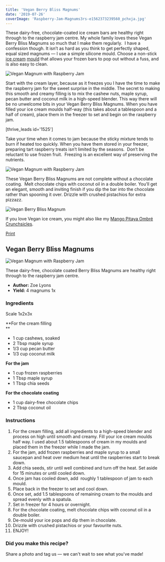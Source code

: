 ```yaml
---
title: 'Vegan Berry Bliss Magnums'
date: '2019-07-26'
coverImage: 'Raspberry-Jam-Magnums3rs-e1562373239560_pchxja.jpg'
---
```


These dairy-free, chocolate-coated ice cream bars are healthy right through to the raspberry jam centre. My whole family loves these Vegan Berry Bliss Magnums so much that I make them regularly.  I have a confession though. It isn’t as hard as you think to get perfectly shaped, equal sized magnums — I use a simple silicone mould. Choose a non-stick [ice cream](https://www.amazon.com/gp/product/B005WQ4P2Q/ref=ppx_yo_dt_b_asin_title_o04_s01?ie=UTF8&psc=1) [mould](https://www.amazon.com/gp/product/B005WQ4P2Q/ref=ppx_yo_dt_b_asin_title_o04_s01?ie=UTF8&psc=1) that allows your frozen bars to pop out without a fuss, and is also easy to clean.

![Vegan Magnum with Raspberry Jam](images/Raspberry-Jam-Magnums1rs_xqbqct.jpg)

Start with the cream layer, because as it freezes you I have the time to make the raspberry jam for the sweet surprise in the middle. The secret to making this smooth and creamy filling is to mix the cashew nuts, maple syrup, pecan butter and coconut milk in a high-speed blender. This way there will be no unwelcome bits in your Vegan Berry Bliss Magnums. When you have filled your ice cream moulds half-way (this takes about a tablespoon and a half of cream), place them in the freezer to set and begin on the raspberry jam.

\[thrive_leads id='1525'\]

Take your time when it comes to jam because the sticky mixture tends to burn if heated too quickly. When you have them stored in your freezer, preparing tart raspberry treats isn’t limited by the seasons.  Don’t be reluctant to use frozen fruit.  Freezing is an excellent way of preserving the nutrients.

![Vegan Magnum with Raspberry Jam](images/Raspberry-Jam-Magnums4rs_k1nbey.jpg)

These Vegan Berry Bliss Magnums are not complete without a chocolate coating.  Melt chocolate chips with coconut oil in a double boiler. You’ll get an elegant, smooth and inviting finish if you dip the bar into the chocolate rather than spooning it over. Drizzle with crushed pistachios for extra pizzazz.

![Vegan Berry Bliss Magnum](images/Vegan-Magnum-PIN.jpg)

If you love Vegan ice cream, you might also like my [Mango Pitaya Ombré Crunchsicles](https://www.wildblend.co/ombre-crunchsicles/).

[Print](http://localhost:10003/vegan-berry-bliss-magnums/print/3243/)

## Vegan Berry Bliss Magnums

![Vegan Magnum with Raspberry Jam](images/Raspberry-Jam-Magnums1rs_xqbqct-150x150.jpg)

These dairy-free, chocolate coated Berry Bliss Magnums are healthy right through to the raspberry jam centre.

- **Author:** Zoe Lyons
- **Yield:** 4 magnums 1x

### Ingredients

Scale 1x2x3x

**For the cream filling  
**

- 1 cup cashews, soaked
- 2 Tbsp maple syrup
- 1/3 cup pecan butter
- 1/3 cup coconut milk

**For the jam**

- 1 cup frozen raspberries
- 1 Tbsp maple syrup
- 1 Tbsp chia seeds

**For the chocolate coating**

- 1 cup dairy-free chocolate chips
- 2 Tbsp coconut oil

### Instructions

1. For the cream filling, add all ingredients to a high-speed blender and process on high until smooth and creamy. Fill your ice cream moulds half way. I used about 1.5 tablespoons of cream in my moulds and placed them in the freezer while I made the jam.
2. For the jam, add frozen raspberries and maple syrup to a small saucepan and heat over medium heat until the raspberries start to break down.
3. Add chia seeds, stir until well combined and turn off the heat. Set aside for 15 minutes or until cooled down.
4. Once jam has cooled down, add  roughly 1 tablespoon of jam to each mould.
5. Place back in the freezer to set and cool down.
6. Once set, add 1.5 tablespoons of remaining cream to the moulds and spread evenly with a spatula.
7. Set in freezer for 4 hours or overnight.
8. For the chocolate coating, melt chocolate chips with coconut oil in a double boiler.
9. De-mould your ice pops and dip them in chocolate.
10. Drizzle with crushed pistachios or your favourite nuts.
11. ENJOY!

### Did you make this recipe?

Share a photo and tag us — we can't wait to see what you've made!

<script type="text/javascript">(function(){ var buttonClass = 'tasty-recipes-scale-button', buttonActiveClass = 'tasty-recipes-scale-button-active', buttons = document.querySelectorAll('.tasty-recipes-scale-button'); if ( ! buttons ) { return; } /* frac.js (C) 2012-present SheetJS -- http://sheetjs.com */ /* bothEquals() avoids use of &&, which gets prettified by WordPress. */ var bothEquals = function( d1, d2, D ) { var ret = 0; if (d1<=D) { ret++; } if (d2<=D) { ret++; } return ret === 2; }; var frac=function frac(x,D,mixed){var n1=Math.floor(x),d1=1;var n2=n1+1,d2=1;if(x!==n1)while(bothEquals(d1,d2,D)){var m=(n1+n2)/(d1+d2);if(x===m){if(d1+d2<=D){d1+=d2;n1+=n2;d2=D+1}else if(d1>d2)d2=D+1;else d1=D+1;break}else if(x<m){n2=n1+n2;d2=d1+d2}else{n1=n1+n2;d1=d1+d2}}if(d1>D){d1=d2;n1=n2}if(!mixed)return[0,n1,d1];var q=Math.floor(n1/d1);return[q,n1-q*d1,d1]};frac.cont=function cont(x,D,mixed){var sgn=x<0?-1:1;var B=x*sgn;var P_2=0,P_1=1,P=0;var Q_2=1,Q_1=0,Q=0;var A=Math.floor(B);while(Q_1<D){A=Math.floor(B);P=A*P_1+P_2;Q=A*Q_1+Q_2;if(B-A<5e-8)break;B=1/(B-A);P_2=P_1;P_1=P;Q_2=Q_1;Q_1=Q}if(Q>D){if(Q_1>D){Q=Q_2;P=P_2}else{Q=Q_1;P=P_1}}if(!mixed)return[0,sgn*P,Q];var q=Math.floor(sgn*P/Q);return[q,sgn*P-q*Q,Q]}; buttons.forEach(function(button){ button.addEventListener('click', function(event){ event.preventDefault(); var recipe = event.target.closest('.tasty-recipes'); if ( ! recipe ) { return; } var otherButtons = recipe.querySelectorAll('.' + buttonClass); otherButtons.forEach(function(bt){ bt.classList.remove(buttonActiveClass); }); button.classList.add(buttonActiveClass); <div></div> /* Scales all scalable amounts. */ var scalables = recipe.querySelectorAll('span[data-amount]'); var buttonAmount = parseFloat( button.dataset.amount ); scalables.forEach(function(scalable){ var amount = parseFloat( scalable.dataset.amount ) * buttonAmount; if ( parseFloat( amount ) !== parseInt( amount ) ) { var amountArray = frac.cont( amount, 9, true ); var newAmount = ''; if ( amountArray[1] !== 0 ) { newAmount = amountArray[1] + '/' + amountArray[2]; } if ( newAmount ) { newAmount = ' ' + newAmount; } if ( amountArray[0] ) { newAmount = amountArray[0] + newAmount; } amount = newAmount; } if ( typeof scalable.dataset.unit !== 'undefined' ) { amount += ' ' + scalable.dataset.unit; } scalable.innerText = amount; }); /* Appends " (x2)" indicator. */ var nonNumerics = recipe.querySelectorAll('[data-has-non-numeric-amount]'); nonNumerics.forEach(function(nonNumeric){ var indicator = nonNumeric.querySelector('span[data-non-numeric-label]'); if ( indicator ) { nonNumeric.removeChild(indicator); } if ( 1 !== buttonAmount ) { var indicator = document.createElement('span'); indicator.setAttribute('data-non-numeric-label', true); var text = document.createTextNode(' (x' + buttonAmount + ')'); indicator.appendChild(text); nonNumeric.appendChild(indicator); } }); }); }); }()); <div></div></script>
